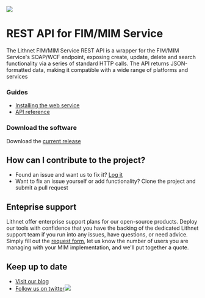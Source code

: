 ![](https://lithnet.github.io/images/logo-ex-small.png)
# REST API for FIM/MIM Service
The Lithnet FIM/MIM Service REST API is a wrapper for the FIM/MIM Service's SOAP/WCF endpoint, exposing create, update, delete and search functionality via a series of standard HTTP calls. The API returns JSON-formatted data, making it compatible with a wide range of platforms and services

### Guides
* [Installing the web service](https://github.com/lithnet/resourcemanagement-webservice/wiki/installing-the-web-service)
* [API reference](https://github.com/lithnet/resourcemanagement-webservice/wiki/api-reference)

### Download the software
Download the [current release](https://github.com/lithnet/resourcemanagement-webservice/releases/)

## How can I contribute to the project?
* Found an issue and want us to fix it? [Log it](https://github.com/lithnet/resourcemanagement-webservice/issues)
* Want to fix an issue yourself or add functionality? Clone the project and submit a pull request

## Enteprise support
Lithnet offer enterprise support plans for our open-source products. Deploy our tools with confidence that you have the backing of the dedicated Lithnet support team if you run into any issues, have questions, or need advice. Simply fill out the [request form](https://lithnet.io/products/mim), let us know the number of users you are managing with your MIM implementation, and we'll put together a quote.

## Keep up to date
* [Visit our blog](http://blog.lithnet.io)
* [Follow us on twitter](https://twitter.com/lithnet_io)![](http://twitter.com/favicon.ico)
